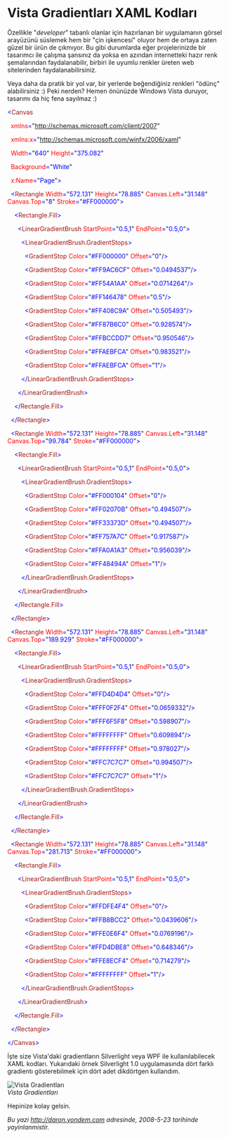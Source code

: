 # Vista Gradientları XAML Kodları 

Özellikle "*developer*" tabanlı olanlar için hazırlanan bir uygulamanın
görsel arayüzünü süslemek hem bir "çin işkencesi" oluyor hem de ortaya
zaten güzel bir ürün de çıkmıyor. Bu gibi durumlarda eğer projelerinizde
bir tasarımcı ile çalışma şansınız da yoksa en azından internetteki
hazır renk şemalarından faydalanabilir, birbiri ile uyumlu renkler
üreten web sitelerinden faydalanabilirsiniz.

Veya daha da pratik bir yol var, bir yerlerde beğendiğiniz renkleri
"ödünç" alabilirsiniz :) Peki nerden? Hemen önünüzde Windows Vista
duruyor, tasarımı da hiç fena sayılmaz :)

<span style="color: blue;">\<</span><span
style="color: #a31515;">Canvas</span>

<span style="color: blue;">  </span><span
style="color: red;">xmlns</span><span
style="color: blue;">=</span>"<span
style="color: blue;">http://schemas.microsoft.com/client/2007</span>"

<span style="color: blue;">  </span><span
style="color: red;">xmlns:x</span><span
style="color: blue;">=</span>"<span
style="color: blue;">http://schemas.microsoft.com/winfx/2006/xaml</span>"

<span style="color: blue;">  </span><span
style="color: red;">Width</span><span
style="color: blue;">=</span>"<span
style="color: blue;">640</span>"<span style="color: blue;"> </span><span
style="color: red;">Height</span><span
style="color: blue;">=</span>"<span style="color: blue;">375.082</span>"

<span style="color: blue;">  </span><span
style="color: red;">Background</span><span
style="color: blue;">=</span>"<span style="color: blue;">White</span>"

<span style="color: blue;">  </span><span
style="color: red;">x:Name</span><span
style="color: blue;">=</span>"<span
style="color: blue;">Page</span>"<span style="color: blue;">\></span>

<span style="color: blue;">  \<</span><span
style="color: #a31515;">Rectangle</span><span style="color: blue;">
</span><span style="color: red;">Width</span><span
style="color: blue;">=</span>"<span
style="color: blue;">572.131</span>"<span style="color: blue;">
</span><span style="color: red;">Height</span><span
style="color: blue;">=</span>"<span
style="color: blue;">78.885</span>"<span style="color: blue;">
</span><span style="color: red;">Canvas.Left</span><span
style="color: blue;">=</span>"<span
style="color: blue;">31.148</span>"<span style="color: blue;">
</span><span style="color: red;">Canvas.Top</span><span
style="color: blue;">=</span>"<span style="color: blue;">8</span>"<span
style="color: blue;"> </span><span
style="color: red;">Stroke</span><span
style="color: blue;">=</span>"<span
style="color: blue;">\#FF000000</span>"<span
style="color: blue;">\></span>

<span style="color: blue;">    \<</span><span
style="color: #a31515;">Rectangle.Fill</span><span
style="color: blue;">\></span>

<span style="color: blue;">      \<</span><span
style="color: #a31515;">LinearGradientBrush</span><span
style="color: blue;"> </span><span
style="color: red;">StartPoint</span><span
style="color: blue;">=</span>"<span
style="color: blue;">0.5,1</span>"<span style="color: blue;">
</span><span style="color: red;">EndPoint</span><span
style="color: blue;">=</span>"<span
style="color: blue;">0.5,0</span>"<span style="color: blue;">\></span>

<span style="color: blue;">        \<</span><span
style="color: #a31515;">LinearGradientBrush.GradientStops</span><span
style="color: blue;">\></span>

<span style="color: blue;">          \<</span><span
style="color: #a31515;">GradientStop</span><span style="color: blue;">
</span><span style="color: red;">Color</span><span
style="color: blue;">=</span>"<span
style="color: blue;">\#FF000000</span>"<span style="color: blue;">
</span><span style="color: red;">Offset</span><span
style="color: blue;">=</span>"<span style="color: blue;">0</span>"<span
style="color: blue;">/\></span>

<span style="color: blue;">          \<</span><span
style="color: #a31515;">GradientStop</span><span style="color: blue;">
</span><span style="color: red;">Color</span><span
style="color: blue;">=</span>"<span
style="color: blue;">\#FF9AC6CF</span>"<span style="color: blue;">
</span><span style="color: red;">Offset</span><span
style="color: blue;">=</span>"<span
style="color: blue;">0.0494537</span>"<span
style="color: blue;">/\></span>

<span style="color: blue;">          \<</span><span
style="color: #a31515;">GradientStop</span><span style="color: blue;">
</span><span style="color: red;">Color</span><span
style="color: blue;">=</span>"<span
style="color: blue;">\#FF54A1AA</span>"<span style="color: blue;">
</span><span style="color: red;">Offset</span><span
style="color: blue;">=</span>"<span
style="color: blue;">0.0714264</span>"<span
style="color: blue;">/\></span>

<span style="color: blue;">          \<</span><span
style="color: #a31515;">GradientStop</span><span style="color: blue;">
</span><span style="color: red;">Color</span><span
style="color: blue;">=</span>"<span
style="color: blue;">\#FF146478</span>"<span style="color: blue;">
</span><span style="color: red;">Offset</span><span
style="color: blue;">=</span>"<span
style="color: blue;">0.5</span>"<span style="color: blue;">/\></span>

<span style="color: blue;">          \<</span><span
style="color: #a31515;">GradientStop</span><span style="color: blue;">
</span><span style="color: red;">Color</span><span
style="color: blue;">=</span>"<span
style="color: blue;">\#FF408C9A</span>"<span style="color: blue;">
</span><span style="color: red;">Offset</span><span
style="color: blue;">=</span>"<span
style="color: blue;">0.505493</span>"<span
style="color: blue;">/\></span>

<span style="color: blue;">          \<</span><span
style="color: #a31515;">GradientStop</span><span style="color: blue;">
</span><span style="color: red;">Color</span><span
style="color: blue;">=</span>"<span
style="color: blue;">\#FF87B6C0</span>"<span style="color: blue;">
</span><span style="color: red;">Offset</span><span
style="color: blue;">=</span>"<span
style="color: blue;">0.928574</span>"<span
style="color: blue;">/\></span>

<span style="color: blue;">          \<</span><span
style="color: #a31515;">GradientStop</span><span style="color: blue;">
</span><span style="color: red;">Color</span><span
style="color: blue;">=</span>"<span
style="color: blue;">\#FFBCCDD7</span>"<span style="color: blue;">
</span><span style="color: red;">Offset</span><span
style="color: blue;">=</span>"<span
style="color: blue;">0.950546</span>"<span
style="color: blue;">/\></span>

<span style="color: blue;">          \<</span><span
style="color: #a31515;">GradientStop</span><span style="color: blue;">
</span><span style="color: red;">Color</span><span
style="color: blue;">=</span>"<span
style="color: blue;">\#FFAEBFCA</span>"<span style="color: blue;">
</span><span style="color: red;">Offset</span><span
style="color: blue;">=</span>"<span
style="color: blue;">0.983521</span>"<span
style="color: blue;">/\></span>

<span style="color: blue;">          \<</span><span
style="color: #a31515;">GradientStop</span><span style="color: blue;">
</span><span style="color: red;">Color</span><span
style="color: blue;">=</span>"<span
style="color: blue;">\#FFAEBFCA</span>"<span style="color: blue;">
</span><span style="color: red;">Offset</span><span
style="color: blue;">=</span>"<span style="color: blue;">1</span>"<span
style="color: blue;">/\></span>

<span style="color: blue;">        \</</span><span
style="color: #a31515;">LinearGradientBrush.GradientStops</span><span
style="color: blue;">\></span>

<span style="color: blue;">      \</</span><span
style="color: #a31515;">LinearGradientBrush</span><span
style="color: blue;">\></span>

<span style="color: blue;">    \</</span><span
style="color: #a31515;">Rectangle.Fill</span><span
style="color: blue;">\></span>

<span style="color: blue;">  \</</span><span
style="color: #a31515;">Rectangle</span><span
style="color: blue;">\></span>

<span style="color: blue;">  \<</span><span
style="color: #a31515;">Rectangle</span><span style="color: blue;">
</span><span style="color: red;">Width</span><span
style="color: blue;">=</span>"<span
style="color: blue;">572.131</span>"<span style="color: blue;">
</span><span style="color: red;">Height</span><span
style="color: blue;">=</span>"<span
style="color: blue;">78.885</span>"<span style="color: blue;">
</span><span style="color: red;">Canvas.Left</span><span
style="color: blue;">=</span>"<span
style="color: blue;">31.148</span>"<span style="color: blue;">
</span><span style="color: red;">Canvas.Top</span><span
style="color: blue;">=</span>"<span
style="color: blue;">99.784</span>"<span style="color: blue;">
</span><span style="color: red;">Stroke</span><span
style="color: blue;">=</span>"<span
style="color: blue;">\#FF000000</span>"<span
style="color: blue;">\></span>

<span style="color: blue;">    \<</span><span
style="color: #a31515;">Rectangle.Fill</span><span
style="color: blue;">\></span>

<span style="color: blue;">      \<</span><span
style="color: #a31515;">LinearGradientBrush</span><span
style="color: blue;"> </span><span
style="color: red;">StartPoint</span><span
style="color: blue;">=</span>"<span
style="color: blue;">0.5,1</span>"<span style="color: blue;">
</span><span style="color: red;">EndPoint</span><span
style="color: blue;">=</span>"<span
style="color: blue;">0.5,0</span>"<span style="color: blue;">\></span>

<span style="color: blue;">        \<</span><span
style="color: #a31515;">LinearGradientBrush.GradientStops</span><span
style="color: blue;">\></span>

<span style="color: blue;">          \<</span><span
style="color: #a31515;">GradientStop</span><span style="color: blue;">
</span><span style="color: red;">Color</span><span
style="color: blue;">=</span>"<span
style="color: blue;">\#FF000104</span>"<span style="color: blue;">
</span><span style="color: red;">Offset</span><span
style="color: blue;">=</span>"<span style="color: blue;">0</span>"<span
style="color: blue;">/\></span>

<span style="color: blue;">          \<</span><span
style="color: #a31515;">GradientStop</span><span style="color: blue;">
</span><span style="color: red;">Color</span><span
style="color: blue;">=</span>"<span
style="color: blue;">\#FF02070B</span>"<span style="color: blue;">
</span><span style="color: red;">Offset</span><span
style="color: blue;">=</span>"<span
style="color: blue;">0.494507</span>"<span
style="color: blue;">/\></span>

<span style="color: blue;">          \<</span><span
style="color: #a31515;">GradientStop</span><span style="color: blue;">
</span><span style="color: red;">Color</span><span
style="color: blue;">=</span>"<span
style="color: blue;">\#FF33373D</span>"<span style="color: blue;">
</span><span style="color: red;">Offset</span><span
style="color: blue;">=</span>"<span
style="color: blue;">0.494507</span>"<span
style="color: blue;">/\></span>

<span style="color: blue;">          \<</span><span
style="color: #a31515;">GradientStop</span><span style="color: blue;">
</span><span style="color: red;">Color</span><span
style="color: blue;">=</span>"<span
style="color: blue;">\#FF757A7C</span>"<span style="color: blue;">
</span><span style="color: red;">Offset</span><span
style="color: blue;">=</span>"<span
style="color: blue;">0.917587</span>"<span
style="color: blue;">/\></span>

<span style="color: blue;">          \<</span><span
style="color: #a31515;">GradientStop</span><span style="color: blue;">
</span><span style="color: red;">Color</span><span
style="color: blue;">=</span>"<span
style="color: blue;">\#FFA0A1A3</span>"<span style="color: blue;">
</span><span style="color: red;">Offset</span><span
style="color: blue;">=</span>"<span
style="color: blue;">0.956039</span>"<span
style="color: blue;">/\></span>

<span style="color: blue;">          \<</span><span
style="color: #a31515;">GradientStop</span><span style="color: blue;">
</span><span style="color: red;">Color</span><span
style="color: blue;">=</span>"<span
style="color: blue;">\#FF48494A</span>"<span style="color: blue;">
</span><span style="color: red;">Offset</span><span
style="color: blue;">=</span>"<span style="color: blue;">1</span>"<span
style="color: blue;">/\></span>

<span style="color: blue;">        \</</span><span
style="color: #a31515;">LinearGradientBrush.GradientStops</span><span
style="color: blue;">\></span>

<span style="color: blue;">      \</</span><span
style="color: #a31515;">LinearGradientBrush</span><span
style="color: blue;">\></span>

<span style="color: blue;">    \</</span><span
style="color: #a31515;">Rectangle.Fill</span><span
style="color: blue;">\></span>

<span style="color: blue;">  \</</span><span
style="color: #a31515;">Rectangle</span><span
style="color: blue;">\></span>

<span style="color: blue;">  \<</span><span
style="color: #a31515;">Rectangle</span><span style="color: blue;">
</span><span style="color: red;">Width</span><span
style="color: blue;">=</span>"<span
style="color: blue;">572.131</span>"<span style="color: blue;">
</span><span style="color: red;">Height</span><span
style="color: blue;">=</span>"<span
style="color: blue;">78.885</span>"<span style="color: blue;">
</span><span style="color: red;">Canvas.Left</span><span
style="color: blue;">=</span>"<span
style="color: blue;">31.148</span>"<span style="color: blue;">
</span><span style="color: red;">Canvas.Top</span><span
style="color: blue;">=</span>"<span
style="color: blue;">189.929</span>"<span style="color: blue;">
</span><span style="color: red;">Stroke</span><span
style="color: blue;">=</span>"<span
style="color: blue;">\#FF000000</span>"<span
style="color: blue;">\></span>

<span style="color: blue;">    \<</span><span
style="color: #a31515;">Rectangle.Fill</span><span
style="color: blue;">\></span>

<span style="color: blue;">      \<</span><span
style="color: #a31515;">LinearGradientBrush</span><span
style="color: blue;"> </span><span
style="color: red;">StartPoint</span><span
style="color: blue;">=</span>"<span
style="color: blue;">0.5,1</span>"<span style="color: blue;">
</span><span style="color: red;">EndPoint</span><span
style="color: blue;">=</span>"<span
style="color: blue;">0.5,0</span>"<span style="color: blue;">\></span>

<span style="color: blue;">        \<</span><span
style="color: #a31515;">LinearGradientBrush.GradientStops</span><span
style="color: blue;">\></span>

<span style="color: blue;">          \<</span><span
style="color: #a31515;">GradientStop</span><span style="color: blue;">
</span><span style="color: red;">Color</span><span
style="color: blue;">=</span>"<span
style="color: blue;">\#FFD4D4D4</span>"<span style="color: blue;">
</span><span style="color: red;">Offset</span><span
style="color: blue;">=</span>"<span style="color: blue;">0</span>"<span
style="color: blue;">/\></span>

<span style="color: blue;">          \<</span><span
style="color: #a31515;">GradientStop</span><span style="color: blue;">
</span><span style="color: red;">Color</span><span
style="color: blue;">=</span>"<span
style="color: blue;">\#FFF0F2F4</span>"<span style="color: blue;">
</span><span style="color: red;">Offset</span><span
style="color: blue;">=</span>"<span
style="color: blue;">0.0659332</span>"<span
style="color: blue;">/\></span>

<span style="color: blue;">          \<</span><span
style="color: #a31515;">GradientStop</span><span style="color: blue;">
</span><span style="color: red;">Color</span><span
style="color: blue;">=</span>"<span
style="color: blue;">\#FFF6F5F8</span>"<span style="color: blue;">
</span><span style="color: red;">Offset</span><span
style="color: blue;">=</span>"<span
style="color: blue;">0.598907</span>"<span
style="color: blue;">/\></span>

<span style="color: blue;">          \<</span><span
style="color: #a31515;">GradientStop</span><span style="color: blue;">
</span><span style="color: red;">Color</span><span
style="color: blue;">=</span>"<span
style="color: blue;">\#FFFFFFFF</span>"<span style="color: blue;">
</span><span style="color: red;">Offset</span><span
style="color: blue;">=</span>"<span
style="color: blue;">0.609894</span>"<span
style="color: blue;">/\></span>

<span style="color: blue;">          \<</span><span
style="color: #a31515;">GradientStop</span><span style="color: blue;">
</span><span style="color: red;">Color</span><span
style="color: blue;">=</span>"<span
style="color: blue;">\#FFFFFFFF</span>"<span style="color: blue;">
</span><span style="color: red;">Offset</span><span
style="color: blue;">=</span>"<span
style="color: blue;">0.978027</span>"<span
style="color: blue;">/\></span>

<span style="color: blue;">          \<</span><span
style="color: #a31515;">GradientStop</span><span style="color: blue;">
</span><span style="color: red;">Color</span><span
style="color: blue;">=</span>"<span
style="color: blue;">\#FFC7C7C7</span>"<span style="color: blue;">
</span><span style="color: red;">Offset</span><span
style="color: blue;">=</span>"<span
style="color: blue;">0.994507</span>"<span
style="color: blue;">/\></span>

<span style="color: blue;">          \<</span><span
style="color: #a31515;">GradientStop</span><span style="color: blue;">
</span><span style="color: red;">Color</span><span
style="color: blue;">=</span>"<span
style="color: blue;">\#FFC7C7C7</span>"<span style="color: blue;">
</span><span style="color: red;">Offset</span><span
style="color: blue;">=</span>"<span style="color: blue;">1</span>"<span
style="color: blue;">/\></span>

<span style="color: blue;">        \</</span><span
style="color: #a31515;">LinearGradientBrush.GradientStops</span><span
style="color: blue;">\></span>

<span style="color: blue;">      \</</span><span
style="color: #a31515;">LinearGradientBrush</span><span
style="color: blue;">\></span>

<span style="color: blue;">    \</</span><span
style="color: #a31515;">Rectangle.Fill</span><span
style="color: blue;">\></span>

<span style="color: blue;">  \</</span><span
style="color: #a31515;">Rectangle</span><span
style="color: blue;">\></span>

<span style="color: blue;">  \<</span><span
style="color: #a31515;">Rectangle</span><span style="color: blue;">
</span><span style="color: red;">Width</span><span
style="color: blue;">=</span>"<span
style="color: blue;">572.131</span>"<span style="color: blue;">
</span><span style="color: red;">Height</span><span
style="color: blue;">=</span>"<span
style="color: blue;">78.885</span>"<span style="color: blue;">
</span><span style="color: red;">Canvas.Left</span><span
style="color: blue;">=</span>"<span
style="color: blue;">31.148</span>"<span style="color: blue;">
</span><span style="color: red;">Canvas.Top</span><span
style="color: blue;">=</span>"<span
style="color: blue;">281.713</span>"<span style="color: blue;">
</span><span style="color: red;">Stroke</span><span
style="color: blue;">=</span>"<span
style="color: blue;">\#FF000000</span>"<span
style="color: blue;">\></span>

<span style="color: blue;">    \<</span><span
style="color: #a31515;">Rectangle.Fill</span><span
style="color: blue;">\></span>

<span style="color: blue;">      \<</span><span
style="color: #a31515;">LinearGradientBrush</span><span
style="color: blue;"> </span><span
style="color: red;">StartPoint</span><span
style="color: blue;">=</span>"<span
style="color: blue;">0.5,1</span>"<span style="color: blue;">
</span><span style="color: red;">EndPoint</span><span
style="color: blue;">=</span>"<span
style="color: blue;">0.5,0</span>"<span style="color: blue;">\></span>

<span style="color: blue;">        \<</span><span
style="color: #a31515;">LinearGradientBrush.GradientStops</span><span
style="color: blue;">\></span>

<span style="color: blue;">          \<</span><span
style="color: #a31515;">GradientStop</span><span style="color: blue;">
</span><span style="color: red;">Color</span><span
style="color: blue;">=</span>"<span
style="color: blue;">\#FFDFE4F4</span>"<span style="color: blue;">
</span><span style="color: red;">Offset</span><span
style="color: blue;">=</span>"<span style="color: blue;">0</span>"<span
style="color: blue;">/\></span>

<span style="color: blue;">          \<</span><span
style="color: #a31515;">GradientStop</span><span style="color: blue;">
</span><span style="color: red;">Color</span><span
style="color: blue;">=</span>"<span
style="color: blue;">\#FFB8BCC2</span>"<span style="color: blue;">
</span><span style="color: red;">Offset</span><span
style="color: blue;">=</span>"<span
style="color: blue;">0.0439606</span>"<span
style="color: blue;">/\></span>

<span style="color: blue;">          \<</span><span
style="color: #a31515;">GradientStop</span><span style="color: blue;">
</span><span style="color: red;">Color</span><span
style="color: blue;">=</span>"<span
style="color: blue;">\#FFE0E6F4</span>"<span style="color: blue;">
</span><span style="color: red;">Offset</span><span
style="color: blue;">=</span>"<span
style="color: blue;">0.0769196</span>"<span
style="color: blue;">/\></span>

<span style="color: blue;">          \<</span><span
style="color: #a31515;">GradientStop</span><span style="color: blue;">
</span><span style="color: red;">Color</span><span
style="color: blue;">=</span>"<span
style="color: blue;">\#FFD4DBE8</span>"<span style="color: blue;">
</span><span style="color: red;">Offset</span><span
style="color: blue;">=</span>"<span
style="color: blue;">0.648346</span>"<span
style="color: blue;">/\></span>

<span style="color: blue;">          \<</span><span
style="color: #a31515;">GradientStop</span><span style="color: blue;">
</span><span style="color: red;">Color</span><span
style="color: blue;">=</span>"<span
style="color: blue;">\#FFE8ECF4</span>"<span style="color: blue;">
</span><span style="color: red;">Offset</span><span
style="color: blue;">=</span>"<span
style="color: blue;">0.714279</span>"<span
style="color: blue;">/\></span>

<span style="color: blue;">          \<</span><span
style="color: #a31515;">GradientStop</span><span style="color: blue;">
</span><span style="color: red;">Color</span><span
style="color: blue;">=</span>"<span
style="color: blue;">\#FFFFFFFF</span>"<span style="color: blue;">
</span><span style="color: red;">Offset</span><span
style="color: blue;">=</span>"<span style="color: blue;">1</span>"<span
style="color: blue;">/\></span>

<span style="color: blue;">        \</</span><span
style="color: #a31515;">LinearGradientBrush.GradientStops</span><span
style="color: blue;">\></span>

<span style="color: blue;">      \</</span><span
style="color: #a31515;">LinearGradientBrush</span><span
style="color: blue;">\></span>

<span style="color: blue;">    \</</span><span
style="color: #a31515;">Rectangle.Fill</span><span
style="color: blue;">\></span>

<span style="color: blue;">  \</</span><span
style="color: #a31515;">Rectangle</span><span
style="color: blue;">\></span>

<span style="color: blue;">\</</span><span
style="color: #a31515;">Canvas</span><span
style="color: blue;">\></span>

İşte size Vista'daki gradientların Silverlight veya WPF ile
kullanılabilecek XAML kodları. Yukarıdaki örnek Silverlight 1.0
uygulamasında dört farklı gradientı gösterebilmek için dört adet
dikdörtgen kullandım.

![Vista
Gradientları](media/Vista_Gradientlari_XAML_Kodlari/23052008_1.png)\
*Vista Gradientları*

Hepinize kolay gelsin.


*Bu yazi http://daron.yondem.com adresinde, 2008-5-23 tarihinde yayinlanmistir.*